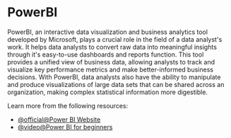# PowerBI 

PowerBI, an interactive data visualization and business analytics tool developed by Microsoft, plays a crucial role in the field of a data analyst's work. It helps data analysts to convert raw data into meaningful insights through it's easy-to-use dashboards and reports function. This tool provides a unified view of business data, allowing analysts to track and visualize key performance metrics and make better-informed business decisions. With PowerBI, data analysts also have the ability to manipulate and produce visualizations of large data sets that can be shared across an organization, making complex statistical information more digestible.

Learn more from the following resources:

- [@official@Power BI Website](https://www.microsoft.com/en-us/power-platform/products/power-bi)
- [@video@Power BI for beginners](https://www.youtube.com/watch?v=NNSHu0rkew8)